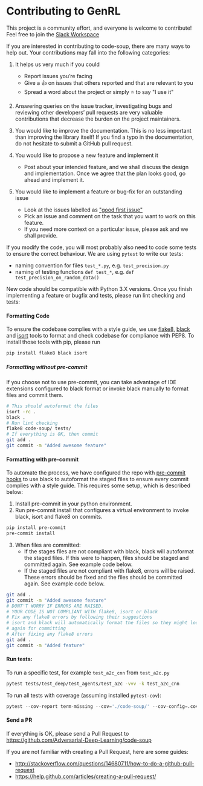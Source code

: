 # Contributing to GenRL

This project is a community effort, and everyone is welcome to contribute! Feel free to join the [Slack Workspace](https://join.slack.com/t/genrlworkspace/shared_invite/zt-gwlgnymd-Pw3TYC~0XDLy6VQDml22zg)

If you are interested in contributing to code-soup, there are many ways to help out. Your contributions may fall
into the following categories:

1. It helps us very much if you could 
    - Report issues you’re facing
    - Give a :+1:  on issues that others reported and that are relevant to you
    - Spread a word about the project or simply :star: to say "I use it" 

2. Answering queries on the issue tracker, investigating bugs and reviewing other developers’ pull requests are 
very valuable contributions that decrease the burden on the project maintainers.

3. You would like to improve the documentation. This is no less important than improving the library itself! 
If you find a typo in the documentation, do not hesitate to submit a GitHub pull request.

4. You would like to propose a new feature and implement it
    - Post about your intended feature, and we shall discuss the design and
    implementation. Once we agree that the plan looks good, go ahead and implement it.

5. You would like to implement a feature or bug-fix for an outstanding issue
    - Look at the issues labelled as 
["good first issue"](https://github.com/Adversarial-Deep-Learning/code-soup/issues?q=is%3Aissue+is%3Aopen+sort%3Aupdated-desc+label%3A%22good+first+issue%22)
    - Pick an issue and comment on the task that you want to work on this feature.
    - If you need more context on a particular issue, please ask and we shall provide.

If you modify the code, you will most probably also need to code some tests to ensure the correct behaviour. We are using 
`pytest` to write our tests:
  - naming convention for files `test_*.py`, e.g. `test_precision.py`
  - naming of testing functions `def test_*`, e.g. `def test_precision_on_random_data()`

New code should be compatible with Python 3.X versions. Once you finish implementing a feature or bugfix and tests, 
please run lint checking and tests:

#### Formatting Code

To ensure the codebase complies with a style guide, we use [flake8](https://flake8.pycqa.org/en/latest/),
[black](https://black.readthedocs.io/en/stable/) and [isort](https://pycqa.github.io/isort/) tools to
format and check codebase for compliance with PEP8. To install those tools with pip, please run

```bash
pip install flake8 black isort
```
  
##### Formatting without pre-commit

If you choose not to use pre-commit, you can take advantage of IDE extensions configured to black format or invoke 
black manually to format files and commit them.

```bash
# This should autoformat the files
isort -rc .
black .
# Run lint checking
flake8 code-soup/ tests/
# If everything is OK, then commit
git add .
git commit -m "Added awesome feature"
```

#### Formatting with pre-commit

To automate the process, we have configured the repo with [pre-commit hooks](https://pre-commit.com/) to use black to autoformat the staged files to ensure every commit complies with a style guide. This requires some setup, which is described below:

1. Install pre-commit in your python environment.
2. Run pre-commit install that configures a virtual environment to invoke black, isort and flake8 on commits.

```bash
pip install pre-commit
pre-commit install
```

3. When files are committed:
    - If the stages files are not compliant with black, black will autoformat the staged files. If this were to happen, files should be staged and committed again. See example code below.
    - If the staged files are not compliant with flake8, errors will be raised. These errors should be fixed and the files should be committed again. See example code below.
    
```bash
git add .
git commit -m "Added awesome feature"
# DONT'T WORRY IF ERRORS ARE RAISED.
# YOUR CODE IS NOT COMPLIANT WITH flake8, isort or black
# Fix any flake8 errors by following their suggestions
# isort and black will automatically format the files so they might look different, but you'll need to stage the files 
# again for committing
# After fixing any flake8 errors
git add .
git commit -m "Added feature"
```

#### Run tests:

To run a specific test, for example `test_a2c_cnn` from `test_a2c.py`
```bash
pytest tests/test_deep/test_agents/test_a2c -vvv -k test_a2c_cnn
```
To run all tests with coverage (assuming installed `pytest-cov`):
```python
pytest --cov-report term-missing --cov='./code-soup/' --cov-config=.coveragerc
```

#### Send a PR

If everything is OK, please send a Pull Request to https://github.com/Adversarial-Deep-Learning/code-soup

If you are not familiar with creating a Pull Request, here are some guides:
- http://stackoverflow.com/questions/14680711/how-to-do-a-github-pull-request
- https://help.github.com/articles/creating-a-pull-request/

